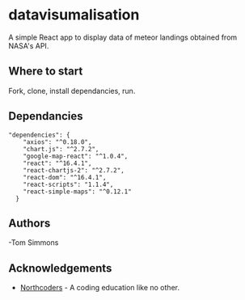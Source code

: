 # datavisumalisation

A simple React app to display data of meteor landings obtained from NASA's API.

## Where to start

Fork, clone, install dependancies, run.

## Dependancies 
```
"dependencies": {
    "axios": "^0.18.0",
    "chart.js": "^2.7.2",
    "google-map-react": "^1.0.4",
    "react": "^16.4.1",
    "react-chartjs-2": "^2.7.2",
    "react-dom": "^16.4.1",
    "react-scripts": "1.1.4",
    "react-simple-maps": "^0.12.1"
  }
  ```
  
  ## Authors
  
  -Tom Simmons
  
  ## Acknowledgements
  
  - [Northcoders](https://northcoders.com/) - A coding education like no other.
